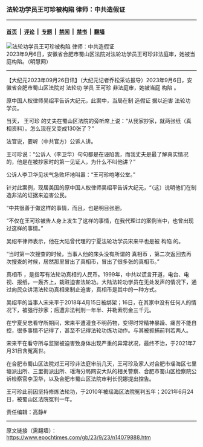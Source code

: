 ### 法轮功学员王可珍被构陷 律师：中共造假证

---

#### [首页](../../../..?n14079888) &nbsp;|&nbsp; [评论](../../../../../epoch-comment?n14079888) &nbsp;|&nbsp; [专题](../../../../../epoch-special?n14079888) &nbsp;|&nbsp; [禁闻](../../../../../epoch-news?n14079888) &nbsp;|&nbsp; [禁书](../../../../../books?n14079888) &nbsp;|&nbsp; [翻墙](https://github.com/gfw-breaker/nogfw/blob/master/README.md?n14079888)


<div><img alt="法轮功学员王可珍被构陷 律师：中共造假证" class="attachment-djy_600_400 size-djy_600_400 wp-post-image" src="https://i.epochtimes.com/assets/uploads/2021/11/id13386840-dd11457438659d6bacc536a20734b5c8-560x400.jpg"/>
<div class="caption">
 2023年9月6日，安徽省合肥市蜀山区法院对法轮功学员王可珍非法庭审，她被当庭构陷。（明慧网）
</div></div><hr/><div class="post_content" id="artbody" itemprop="articleBody">
 <!-- article content begin -->
 <p>
  【大纪元2023年09月26日讯】（大纪元记者乔松采访报导）2023年9月6日，安徽省合肥市蜀山区法院对
  <ok href="https://www.epochtimes.com/gb/tag/%E6%B3%95%E8%BD%AE%E5%8A%9F.html">
   法轮功
  </ok>
  学员
  <ok href="https://www.epochtimes.com/gb/tag/%E7%8E%8B%E5%8F%AF%E7%8F%8D.html">
   王可珍
  </ok>
  非法庭审，她被当庭
  <ok href="https://www.epochtimes.com/gb/tag/%E6%9E%84%E9%99%B7.html">
   构陷
  </ok>
  。
 </p>
 <p>
  原中国人权律师吴绍平告诉大纪元，此案中，当局在制
  <ok href="https://www.epochtimes.com/gb/tag/%E9%80%A0%E5%81%87%E8%AF%81.html">
   造假证
  </ok>
  据以迫害
  <ok href="https://www.epochtimes.com/gb/tag/%E6%B3%95%E8%BD%AE%E5%8A%9F.html">
   法轮功
  </ok>
  学员。
 </p>
 <p>
  当天，
  <ok href="https://www.epochtimes.com/gb/tag/%E7%8E%8B%E5%8F%AF%E7%8F%8D.html">
   王可珍
  </ok>
  的丈夫在蜀山区法院的旁听席上说：“从我家抄家，就两张纸（真相资料）。怎么现在又变成130张了？”
 </p>
 <p>
  法官说，要听（中共官方）公诉人讲。
 </p>
 <p>
  王可珍说：“公诉人（李卫华）句句都是在诬陷我，而我丈夫是最了解真实情况的，他是在被抄家时的第一见证人，为什么不叫他讲？”
 </p>
 <p>
  公诉人李卫华见状气急败坏地叫嚣：“王可珍咆哮公堂。”
 </p>
 <p>
  针对此案例，现居美国的原中国人权律师吴绍平告诉大纪元，“（这）说明他们在制造非法的证据来迫害公民。
 </p>
 <p>
  “中共很善于做这样的事情，而且，也是明目张胆。
 </p>
 <p>
  “不仅在王可珍被告人身上发生了这样的事情，在我代理过的案例当中，也曾出现过这样的事情。”
 </p>
 <p>
  吴绍平律师表示，他在大陆曾代理的宁夏法轮功学员宋来平也是被
  <ok href="https://www.epochtimes.com/gb/tag/%E6%9E%84%E9%99%B7.html">
   构陷
  </ok>
  的。
 </p>
 <p>
  “当时第一次搜查的时候，当事人他的床头没有所谓的
  <ok href="https://www.epochtimes.com/gb/tag/%E7%9C%9F%E7%9B%B8%E5%B8%81.html">
   真相币
  </ok>
  ，第二次返回去再次搜查的时候，居然那里冒出了真相币，冒出了很多张的真相币。”
 </p>
 <p>
  <ok href="https://www.epochtimes.com/gb/tag/%E7%9C%9F%E7%9B%B8%E5%B8%81.html">
   真相币
  </ok>
  ，是指写有法轮功真相的人民币。1999年，中共以谎言开道，电台、电视、报纸，一轰齐上，栽赃迫害法轮功。大陆法轮功学员在无处发声的情况下，通过向民众讲清法轮功真相来制止迫害，真相币是其中的一种方式。
 </p>
 <p>
  吴绍平的当事人宋来平于2018年4月15日被绑架；16日，在其家中没有任何人的情况下，被强行抄家；后遭非法判刑一年半、并勒索罚金三千元。
 </p>
 <p>
  在宁夏吴忠看守所期间，宋来平遭灌食不明药物，变得时常精神暴躁、痛苦不能自控，很多事情不记得了，甚至不记得法轮功炼功动作。与其被抓捕前判若两人。
 </p>
 <p>
  宋来平在看守所与监狱被迫害致身体出现严重的异常状况，最终不治，于2021年7月31日含冤离世。
 </p>
 <p>
  在合肥市蜀山区法院对王可珍非法庭审前几天，王可珍及家人对合肥市瑶海区七里塘派出所、三里街派出所、瑶海分局网安大队的相关警察、合肥市蜀山区检察院公诉检察官李卫华，以及合肥市蜀山区法院审判长倪娜提出控告。
 </p>
 <p>
  王可珍此前因坚持修炼法轮功，于2010年被瑶海区法院冤判五年；2021年6月24日，被蜀山区法院冤判一年。
 </p>
 <p>
  责任编辑：高静#
 </p>
 <!-- article content end -->
 <div id="below_article_ad">
 </div>
</div>


---

原文链接（需翻墙）：https://www.epochtimes.com/gb/23/9/23/n14079888.htm